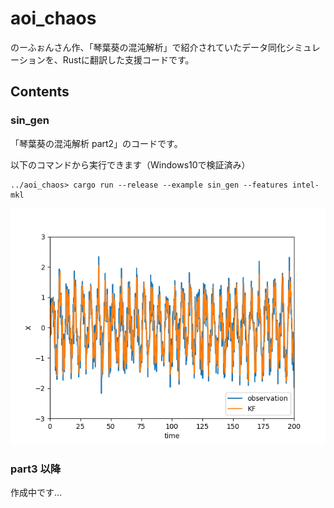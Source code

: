 # aoi_chaos

のーふぉんさん作、「琴葉葵の混沌解析」で紹介されていたデータ同化シミュレーションを、Rustに翻訳した支援コードです。

## Contents

### sin_gen

「琴葉葵の混沌解析 part2」のコードです。

以下のコマンドから実行できます（Windows10で検証済み）

```PS
../aoi_chaos> cargo run --release --example sin_gen --features intel-mkl 
```

![sin_gen](sin_gen/sin_gen.png)

### part3 以降

作成中です…